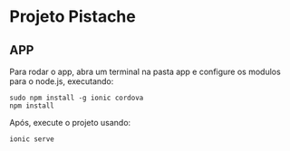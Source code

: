 # Projeto Pistache

## APP
Para rodar o app, abra um terminal na pasta app e configure os modulos para o node.js, executando:

    sudo npm install -g ionic cordova
    npm install
Após, execute o projeto usando:

    ionic serve

